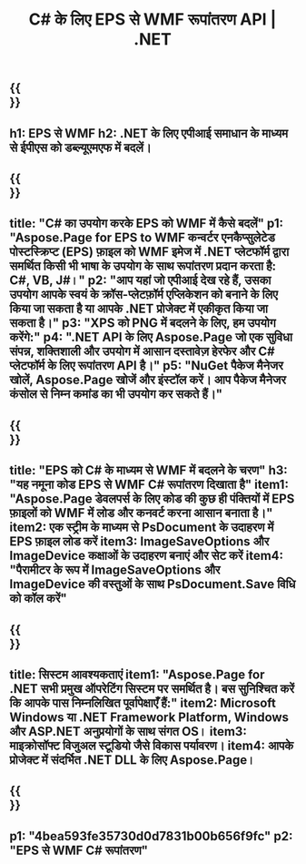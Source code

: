 ﻿---
translation: true
template: /_templates/_conversion-child-net.md
title: C# के लिए EPS से WMF रूपांतरण API |  .NET
url: /net/conversion/eps-to-wmf/
description: EPS से WMF C# रूपांतरण के लिए नमूना कोड। VB.NET, Asp.NET या किसी .NET आधारित एप्लिकेशन के भीतर WMF रूपांतरण के लिए बैच EPS फ़ाइलों के लिए API उदाहरण कोड का उपयोग करें।
informat: EPS
outformat: WMF
otherformats: XPS PS
---

{{<section banner>}}
---
h1: EPS से WMF
h2: .NET के लिए एपीआई समाधान के माध्यम से ईपीएस को डब्ल्यूएमएफ में बदलें।
---

{{<section overview>}}
---
title: "C# का उपयोग करके EPS को WMF में कैसे बदलें"
p1: "Aspose.Page for EPS to WMF कन्वर्टर एनकैप्सुलेटेड पोस्टस्क्रिप्ट (EPS) फ़ाइल को WMF इमेज में .NET प्लेटफॉर्म द्वारा समर्थित किसी भी भाषा के उपयोग के साथ रूपांतरण प्रदान करता है: C#, VB, J#।"
p2: "आप यहां जो एपीआई देख रहे हैं, उसका उपयोग आपके स्वयं के क्रॉस-प्लेटफ़ॉर्म एप्लिकेशन को बनाने के लिए किया जा सकता है या आपके .NET प्रोजेक्ट में एकीकृत किया जा सकता है।"
p3: "XPS को PNG में बदलने के लिए, हम उपयोग करेंगे:"
p4: ".NET API के लिए Aspose.Page जो एक सुविधा संपन्न, शक्तिशाली और उपयोग में आसान दस्तावेज़ हेरफेर और C# प्लेटफॉर्म के लिए रूपांतरण API है।"
p5: "NuGet पैकेज मैनेजर खोलें, Aspose.Page खोजें और इंस्टॉल करें। आप पैकेज मैनेजर कंसोल से निम्न कमांड का भी उपयोग कर सकते हैं।"
---

{{<section feature1>}}
---
title: "EPS को C# के माध्यम से WMF में बदलने के चरण"
h3: "यह नमूना कोड EPS से WMF C# रूपांतरण दिखाता है"
item1: "Aspose.Page डेवलपर्स के लिए कोड की कुछ ही पंक्तियों में EPS फ़ाइलों को WMF में लोड और कनवर्ट करना आसान बनाता है।"
item2: एक स्ट्रीम के माध्यम से PsDocument के उदाहरण में EPS फ़ाइल लोड करें
item3: ImageSaveOptions और ImageDevice कक्षाओं के उदाहरण बनाएं और सेट करें
item4: "पैरामीटर के रूप में ImageSaveOptions और ImageDevice की वस्तुओं के साथ PsDocument.Save विधि को कॉल करें"
---

{{<section feature2>}}
---
title: सिस्टम आवश्यकताएं
item1: "Aspose.Page for .NET सभी प्रमुख ऑपरेटिंग सिस्टम पर समर्थित है। बस सुनिश्चित करें कि आपके पास निम्नलिखित पूर्वापेक्षाएँ हैं:"
item2: Microsoft Windows या .NET Framework Platform, Windows और ASP.NET अनुप्रयोगों के साथ संगत OS।
item3: माइक्रोसॉफ्ट विजुअल स्टूडियो जैसे विकास पर्यावरण।
item4: आपके प्रोजेक्ट में संदर्भित .NET DLL के लिए Aspose.Page।
---

{{<section gist>}}
---
p1: "4bea593fe35730d0d7831b00b656f9fc"
p2: "EPS से WMF C# रूपांतरण"
---
